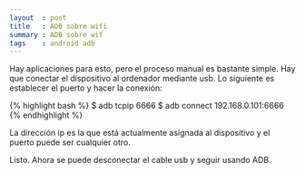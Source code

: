 ```yaml
---
layout  : post
title   : ADB sobre wifi
summary : ADB sobre wif
tags    : android adb
---
```


Hay aplicaciones para esto, pero el proceso manual es
bastante simple. 
Hay que conectar el dispositivo al ordenador mediante usb.
Lo siguiente es establecer el puerto y hacer la conexión:

{% highlight bash %}
$ adb tcpip 6666
$ adb connect 192.168.0.101:6666
{% endhighlight %}

La dirección ip es la que está actualmente asignada al 
dispositivo y el puerto puede ser cualquier otro.

Listo. Ahora se puede desconectar el cable usb y seguir 
usando ADB.
